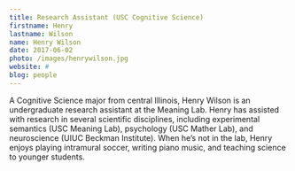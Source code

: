 ```yaml
---
title: Research Assistant (USC Cognitive Science)
firstname: Henry
lastname: Wilson
name: Henry Wilson
date: 2017-06-02
photo: /images/henrywilson.jpg
website: #
blog: people
---
```


A Cognitive Science major from central Illinois, Henry Wilson is an undergraduate research assistant at the Meaning Lab. Henry has assisted with research in several scientific disciplines, including experimental semantics (USC Meaning Lab), psychology (USC Mather Lab), and neuroscience (UIUC Beckman Institute). When he’s not in the lab, Henry enjoys playing intramural soccer, writing piano music, and teaching science to younger students.